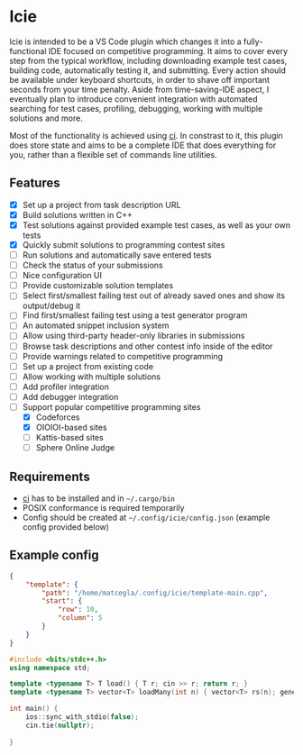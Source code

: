 # Icie

Icie is intended to be a VS Code plugin which changes it into a fully-functional IDE focused on competitive programming. It aims to cover every step from the typical workflow, including downloading example test cases, building code, automatically testing it, and submitting. Every action should be available under keyboard shortcuts, in order to shave off important seconds from your time penalty. Aside from time-saving-IDE aspect, I eventually plan to introduce convenient integration with automated searching for test cases, profiling, debugging, working with multiple solutions and more.

Most of the functionality is achieved using [ci](https://github.com/matcegla/ci). In constrast to it, this plugin does store state and aims to be a complete IDE that does everything for you, rather than a flexible set of commands line utilities.

## Features

- [x] Set up a project from task description URL
- [x] Build solutions written in C++
- [x] Test solutions against provided example test cases, as well as your own tests
- [x] Quickly submit solutions to programming contest sites
- [ ] Run solutions and automatically save entered tests
- [ ] Check the status of your submissions
- [ ] Nice configuration UI
- [ ] Provide customizable solution templates
- [ ] Select first/smallest failing test out of already saved ones and show its output/debug it
- [ ] Find first/smallest failing test using a test generator program
- [ ] An automated snippet inclusion system
- [ ] Allow using third-party header-only libraries in submissions
- [ ] Browse task descriptions and other contest info inside of the editor
- [ ] Provide warnings related to competitive programming
- [ ] Set up a project from existing code
- [ ] Allow working with multiple solutions
- [ ] Add profiler integration
- [ ] Add debugger integration
- [ ] Support popular competitive programming sites
    - [x] Codeforces
    - [x] OIOIOI-based sites
    - [ ] Kattis-based sites
    - [ ] Sphere Online Judge

## Requirements

- [ci](https://github.com/matcegla/ci) has to be installed and in `~/.cargo/bin`
- POSIX conformance is required temporarily
- Config should be created at `~/.config/icie/config.json` (example config provided below)

## Example config

```json
{
	"template": {
		"path": "/home/matcegla/.config/icie/template-main.cpp",
		"start": {
			"row": 10,
			"column": 5
		}
	}
}
```

```cpp
#include <bits/stdc++.h>
using namespace std;

template <typename T> T load() { T r; cin >> r; return r; }
template <typename T> vector<T> loadMany(int n) { vector<T> rs(n); generate(rs.begin(), rs.end(), &load<T>); return rs; }

int main() {
	ios::sync_with_stdio(false);
	cin.tie(nullptr);
	
}
```